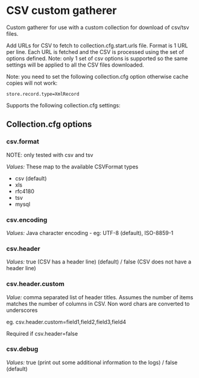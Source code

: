 # CSV custom gatherer

Custom gatherer for use with a custom collection for download of csv/tsv files.

Add URLs for CSV to fetch to collection.cfg.start.urls file.  Format is 1 URL per line.  Each URL is fetched and the CSV is processed using the set of options defined.  Note: only 1 set of csv options is supported so the same settings will be applied to all the CSV files downloaded.

Note: you need to set the following collection.cfg option otherwise cache copies will not work:

```
store.record.type=XmlRecord
```

Supports the following collection.cfg settings:

## Collection.cfg options

### csv.format 

NOTE: only tested with csv and tsv

*Values:* These map to the available CSVFormat types
* csv  (default) 
* xls
* rfc4180
* tsv
* mysql

### csv.encoding

*Values:* 
Java character encoding - eg: UTF-8  (default), ISO-8859-1  

### csv.header
*Values:* true (CSV has a header line) (default) / false (CSV does not have a header line)

### csv.header.custom

*Value:* comma separated list of header titles.  Assumes the number of items matches the number of columns in CSV.  Non word chars are converted to underscores

eg. csv.header.custom=field1,field2,field3,field4

Required if csv.header=false

### csv.debug

*Values:* true (print out some additional information to the logs) / false (default)
